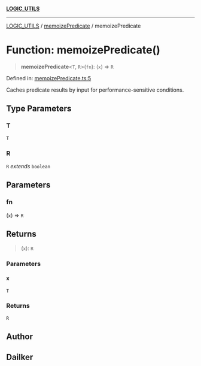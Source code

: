 [**LOGIC_UTILS**](../../README.md)

***

[LOGIC_UTILS](../../README.md) / [memoizePredicate](../README.md) / memoizePredicate

# Function: memoizePredicate()

> **memoizePredicate**\<`T`, `R`\>(`fn`): (`x`) => `R`

Defined in: [memoizePredicate.ts:5](https://github.com/dailker/everyutil/blob/d23995f7a19ece1a6ce5b53178b9a1040d0b558e/src/logic/memoizePredicate.ts#L5)

Caches predicate results by input for performance-sensitive conditions.

## Type Parameters

### T

`T`

### R

`R` *extends* `boolean`

## Parameters

### fn

(`x`) => `R`

## Returns

> (`x`): `R`

### Parameters

#### x

`T`

### Returns

`R`

## Author

## Dailker
